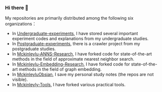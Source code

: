 ### Hi there 👋
My repositories are primarily distributed among the following six organizations：
* In [Undergraduate-experiments](https://github.com/orgs/Undergraduate-experiments/repositories), I have stored several important experiment codes and explanations from my undergraduate studies.
* In [Postgraduate-experiments](https://github.com/orgs/Postgraduate-experiment/repositories), there is a crawler project from my postgraduate studies. 
* In [Mckinleylu-ANNS-Research](https://github.com/orgs/Mckinleylu-ANNS-Research/repositories), I have forked code for state-of-the-art methods in the field of approximate nearest neighbor search. 
* In [Mckinleylu-Embedding-Research](https://github.com/orgs/Mckinleylu-Embedding-Research/repositories), I have forked code for state-of-the-art methods in the field of graph embedding. 
* In [MckinleyluObsian](https://github.com/orgs/MckinleyluObsian/repositories), I save my personal study notes (the repos are not visible). 
* In [Mckinleyly-Tools](https://github.com/orgs/Mckinleylu-Tools/repositories), I have forked various practical tools.
<!--
**McKinleyLu/McKinleyLu** is a ✨ _special_ ✨ repository because its `README.md` (this file) appears on your GitHub profile.

Here are some ideas to get you started:

- 🔭 I’m currently working on ...
- 🌱 I’m currently learning ...
- 👯 I’m looking to collaborate on ...
- 🤔 I’m looking for help with ...
- 💬 Ask me about ...
- 📫 How to reach me: ...
- 😄 Pronouns: ...
- ⚡ Fun fact: ...
-->
